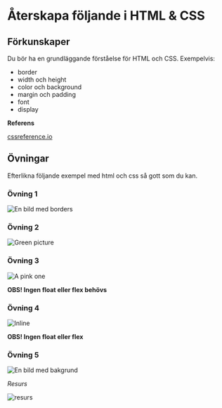 # Återskapa följande i HTML & CSS

## Förkunskaper

Du bör ha en grundläggande förståelse för HTML och CSS. Exempelvis:

* border
* width och height
* color och background
* margin och padding
* font
* display

**Referens**

[cssreference.io](http://cssreference.io/)



## Övningar

Efterlikna följande exempel med html och css så gott som du kan.



### Övning 1

![En bild med borders](https://i.imgur.com/MKLz9bk.png)

### Övning 2
![Green picture](https://i.imgur.com/6fDY2x3.png)


### Övning 3

![A pink one](https://i.imgur.com/Cbu03KS.png)

**OBS! Ingen float eller flex behövs**



### Övning 4

![Inline](https://i.imgur.com/qwqrobb.png)

**OBS! Ingen float eller flex**



### Övning 5
![En bild med bakgrund](https://i.imgur.com/wwOvQ5e.png)

*Resurs*

![resurs](https://i.imgur.com/ynlC3QP.png)
